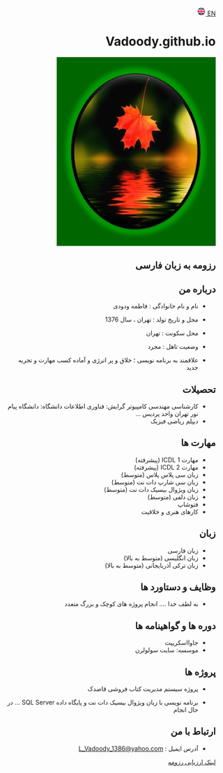
[EN](CV_En.md)<a class="pt-trigger" href="CV_En" data-animation="62"> <img src="img/en.png" width="20" height="20"/></a>

# Vadoody.github.io

<style type="text/css">
body{
 direction:rtl;
}
</style>
	
<img src="https://raw.githubusercontent.com/Vadoody/Vadoody.github.io/main/U100.jpg">
 
 ## رزومه به زبان فارسی      


## درباره من
 
+ نام و نام خانوادگی : فاطمه ودودی 

+ محل و تاریخ تولد : تهران ، سال 1376

+ محل سکونت : تهران                                              

+ وضعیت تاهل : مجرد 

+ علاقمند به برنامه نویسی ؛ خلاق و پر انرژی و آماده کسب مهارت و تجربه جدید 


## تحصیلات
 
+ کارشناسی مهندسی کامپیوتر
گرایش: فناوری اطلاعات
دانشگاه: دانشگاه پیام نور تهران واحد پردیس 
...
+ دیپلم ریاضی فیزیک
 
 
## مهارت ها
 
 + مهارت ICDL 1 (پیشرفته)
 + مهارت ICDL 2 (پیشرفته)
 + زبان سی پلاس پلاس (متوسط) 
 + زبان سی شارپ دات نت (متوسط)
 + زبان ویژوال بیسیک دات نت (متوسط) 
 + زبان دلفی (متوسط)
 +  فتوشاپ   
 + کارهای هنری و خلاقیت
 
 
## زبان 
 
 + زبان فارسی 
 + زبان انگلیسی (متوسط به بالا)
 + زبان ترکی آذربایجانی (متوسط به بالا)
 
 
## وظایف و دستاورد ها
  
 + به لطف خدا .... انجام پروژه های کوچک و بزرگ متعدد

## دوره ها و گواهینامه ها
 
 + جاوااسکریپت
 + موسسه: سایت سولولرن
 
 
## پروژه ها 

 + پروژه سیستم مدیریت کتاب فروشی قاصدک

 + برنامه نویسی با زبان ویژوال بیسیک دات نت و پایگاه داده SQL Server ... در حال انجام


## ارتباط با من
 
 + آدرس ایمیل : L_Vadoody_1386@yahoo.com   
 
 

[لینک ارزیابی رزومه](https://github.com/zahramahan/zahramahan.github.io/blob/c97291ea3ff79033f40d8299f92d5f5595268878/ZM_CV_CheckList_AR_3983%20(1).pdf)


